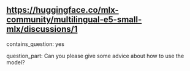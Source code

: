 ## https://huggingface.co/mlx-community/multilingual-e5-small-mlx/discussions/1

contains_question: yes

question_part: Can you please give some advice about how to use the model?